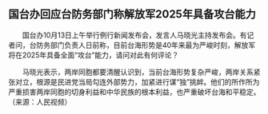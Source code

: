 ## 国台办回应台防务部门称解放军2025年具备攻台能力
　　国台办10月13日上午举行例行新闻发布会，发言人马晓光主持发布会。有记者问，台防务部门负责人日前称，目前台海形势是40年来最为严峻时刻，解放军将在2025年具备全面“攻台”能力，请问对此有何评论？

　　马晓光表示，两岸同胞都要清醒认识到，当前台海形势复杂严峻，两岸关系紧张对立，根源是民进党当局勾连外部势力，加紧进行谋“独”挑衅。他们的所作所为严重损害两岸同胞的切身利益和中华民族的根本利益，也严重破坏台海和平稳定。（来源：人民视频）

